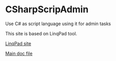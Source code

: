 # CSharpScripAdmin
Use C# as script language using it for admin tasks

This site is based on LinqPad tool.

[LinqPad site](https://www.linqpad.net/)

[Main doc file](./doc/CSharpScriptAdmin.adoc)